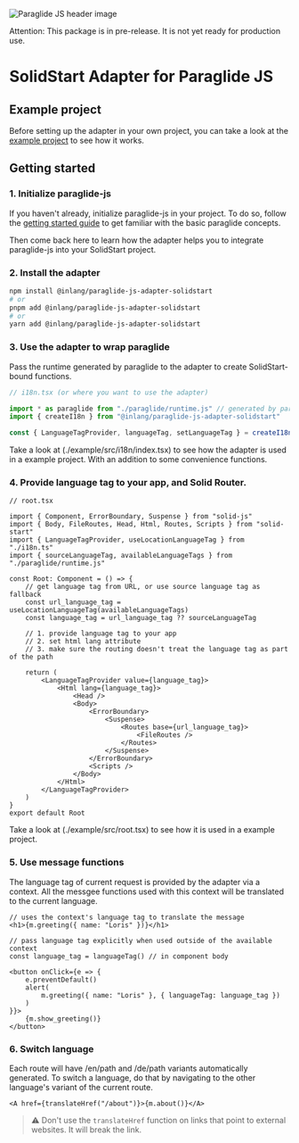![Paraglide JS header image](https://cdn.jsdelivr.net/gh/inlang/monorepo@latest/inlang/source-code/paraglide/paraglide-js/assets/paraglide-js-header.png)

Attention: This package is in pre-release. It is not yet ready for production use.

# SolidStart Adapter for Paraglide JS

## Example project

Before setting up the adapter in your own project, you can take a look at the [example project](./example) to see how it works.

## Getting started

### 1. Initialize paraglide-js

If you haven't already, initialize paraglide-js in your project. To do so, follow the [getting started guide](https://github.com/inlang/monorepo/tree/main/inlang/source-code/paraglide/paraglide-js#getting-started) to get familiar with the basic paraglide concepts.

Then come back here to learn how the adapter helps you to integrate paraglide-js into your SolidStart project.

### 2. Install the adapter

```bash
npm install @inlang/paraglide-js-adapter-solidstart
# or
pnpm add @inlang/paraglide-js-adapter-solidstart
# or
yarn add @inlang/paraglide-js-adapter-solidstart
```

### 3. Use the adapter to wrap paraglide

Pass the runtime generated by paraglide to the adapter to create SolidStart-bound functions.

```ts
// i18n.tsx (or where you want to use the adapter)

import * as paraglide from "./paraglide/runtime.js" // generated by paraglide
import { createI18n } from "@inlang/paraglide-js-adapter-solidstart"

const { LanguageTagProvider, languageTag, setLanguageTag } = createI18n(paraglide)
```

Take a look at (./example/src/i18n/index.tsx) to see how the adapter is used in a example project. With an addition to some convenience functions.

### 4. Provide language tag to your app, and Solid Router.

```tsx
// root.tsx

import { Component, ErrorBoundary, Suspense } from "solid-js"
import { Body, FileRoutes, Head, Html, Routes, Scripts } from "solid-start"
import { LanguageTagProvider, useLocationLanguageTag } from "./i18n.ts"
import { sourceLanguageTag, availableLanguageTags } from "./paraglide/runtime.js"

const Root: Component = () => {
	// get language tag from URL, or use source language tag as fallback
	const url_language_tag = useLocationLanguageTag(availableLanguageTags)
	const language_tag = url_language_tag ?? sourceLanguageTag

	// 1. provide language tag to your app
	// 2. set html lang attribute
	// 3. make sure the routing doesn't treat the language tag as part of the path

	return (
		<LanguageTagProvider value={language_tag}>
			<Html lang={language_tag}>
				<Head />
				<Body>
					<ErrorBoundary>
						<Suspense>
							<Routes base={url_language_tag}>
								<FileRoutes />
							</Routes>
						</Suspense>
					</ErrorBoundary>
					<Scripts />
				</Body>
			</Html>
		</LanguageTagProvider>
	)
}
export default Root
```

Take a look at (./example/src/root.tsx) to see how it is used in a example project.

### 5. Use message functions

The language tag of current request is provided by the adapter via a context. All the messgee functions used with this context will be translated to the current language.

```tsx
// uses the context's language tag to translate the message
<h1>{m.greeting({ name: "Loris" })}</h1>

// pass language tag explicitly when used outside of the available context
const language_tag = languageTag() // in component body

<button onClick={e => {
	e.preventDefault()
	alert(
		m.greeting({ name: "Loris" }, { languageTag: language_tag })
	)
}}>
	{m.show_greeting()}
</button>
```

### 6. Switch language

Each route will have /en/path and /de/path variants automatically generated. To switch a language, do that by navigating to the other language's variant of the current route.

```tsx
<A href={translateHref("/about")}>{m.about()}</A>
```

> :warning: Don't use the `translateHref` function on links that point to external websites. It will break the link.